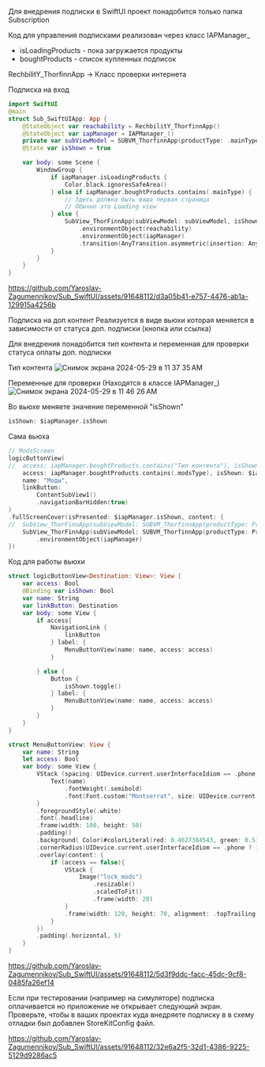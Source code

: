 Для внедрения подписки в SwiftUI проект понадобится только папка Subscription

Код для управления подписками реализован через класс IAPManager_

- isLoadingProducts - пока загружается продукты
- boughtProducts - список купленных подписок

RechbilitY_ThorfinnApp -> Класс проверки интернета

Подписка на вход
```swift
import SwiftUI
@main
struct Sub_SwiftUIApp: App {
    @StateObject var reachability = RechbilitY_ThorfinnApp()
    @StateObject var iapManager = IAPManager_()
    private var subViewModel = SUBVM_ThorfinnApp(productType: .mainType)
    @State var isShown = true

    var body: some Scene {
        WindowGroup {
            if iapManager.isLoadingProducts {
                Color.black.ignoresSafeArea()
            } else if iapManager.boughtProducts.contains(.mainType) {
                // Здесь должна быть ваша первая страница
                // Обычно это Loading view
            } else {
                SubView_ThorFinnApp(subViewModel: subViewModel, isShown: $isShown)
                    .environmentObject(reachability)
                    .environmentObject(iapManager)
                    .transition(AnyTransition.asymmetric(insertion: AnyTransition.identity, removal: AnyTransition.move(edge: Edge.top)))
            }
        }
    }
}
```

https://github.com/Yaroslav-Zagumennikov/Sub_SwiftUI/assets/91648112/d3a05b41-e757-4476-ab1a-129915a4256b

Подписка на доп контент
Реализуется в виде вьюхи которая меняется в зависимости от статуса доп. подписки (кнопка или ссылка)

Для внедрения понадобится тип контента и переменная для проверки статуса оплаты доп. подписки

Тип контента
![Снимок экрана 2024-05-29 в 11 37 35 AM](https://github.com/Yaroslav-Zagumennikov/Sub_SwiftUI/assets/91648112/c749185e-a948-436b-9cae-3bc9486d128d)

Переменные для проверки (Находятся в классе IAPManager_)
![Снимок экрана 2024-05-29 в 11 46 26 AM](https://github.com/Yaroslav-Zagumennikov/Sub_SwiftUI/assets/91648112/260cd20e-9879-4191-8dad-9be4dcbf412d)

Во вьюхе меняете значение переменной "isShown"
```swift
isShown: $iapManager.isShown
```
Сама вьюха
```swift
// ModsScreen
logicButtonView(
//  access: iapManager.boughtProducts.contains("Тип контента"), isShown: $iapManager."Переменная для проверки"
    access: iapManager.boughtProducts.contains(.modsType), isShown: $iapManager.isShown,
    name: "Моды",
    linkButton:
        ContentSubView1()
        .navigationBarHidden(true)
)
.fullScreenCover(isPresented: $iapManager.isShown, content: {
//  SubView_ThorFinnApp(subViewModel: SUBVM_ThorfinnApp(productType: PrductTpe_ThorfinnApp."Тип контента"), isShown: $iapManager."Переменная для проверки")
    SubView_ThorFinnApp(subViewModel: SUBVM_ThorfinnApp(productType: PrductTpe_ThorfinnApp.modsType), isShown: $iapManager.isShown)
        .environmentObject(iapManager)
})
```

Код для работы вьюхи
```swift
struct logicButtonView<Destination: View>: View {
    var access: Bool
    @Binding var isShown: Bool
    var name: String
    var linkButton: Destination
    var body: some View {
        if access{
            NavigationLink {
                linkButton
            } label: {
                MenuButtonView(name: name, access: access)
            }

        } else {
            Button {
                isShown.toggle()
            } label: {
                MenuButtonView(name: name, access: access)
            }
        }
    }
}

struct MenuButtonView: View {
    var name: String
    let access: Bool
    var body: some View {
        VStack (spacing: UIDevice.current.userInterfaceIdiom == .phone ? 12 : 20){
            Text(name)
                .fontWeight(.semibold)
                .font(Font.custom("Montserrat", size: UIDevice.current.userInterfaceIdiom == .phone ? 20 : 32 ))
        }
        .foregroundStyle(.white)
        .font(.headline)
        .frame(width: 100, height: 50)
        .padding()
        .background( Color(#colorLiteral(red: 0.4627384543, green: 0.5104349256, blue: 0.457896769, alpha: 1)))
        .cornerRadius(UIDevice.current.userInterfaceIdiom == .phone ? 15 : 30)
        .overlay(content: {
            if (access == false){
                VStack {
                    Image("lock_mods")
                        .resizable()
                        .scaledToFit()
                        .frame(width: 20)
                }
                .frame(width: 120, height: 70, alignment: .topTrailing)
            }
        })
        .padding(.horizontal, 5)
    }
}
```

https://github.com/Yaroslav-Zagumennikov/Sub_SwiftUI/assets/91648112/5d3f9ddc-facc-45dc-9cf8-0485fa26ef14

Если при тестировании (например на симуляторе) подписка оплачивается но приложение не открывает следующий экран. Проверьте, чтобы в ваших проектах куда внедряете подписку в  в схему отладки был добавлен StoreKitConfig файл.


https://github.com/Yaroslav-Zagumennikov/Sub_SwiftUI/assets/91648112/32e6a2f5-32d1-4386-9225-5129d9286ac5






